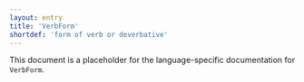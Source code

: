 ```yaml
---
layout: entry
title: 'VerbForm'
shortdef: 'form of verb or deverbative'
---
```


This document is a placeholder for the language-specific documentation
for `VerbForm`.
